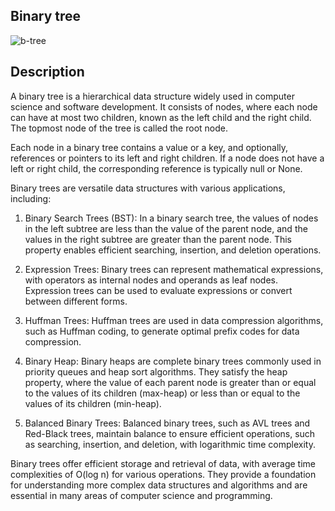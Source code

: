 ## Binary tree
![b-tree](https://github.com/ayoub22222222/binary_trees/assets/79339502/d2879cd8-7d9f-4bff-99b6-d64304a6f5a7)
## Description
A binary tree is a hierarchical data structure widely used in computer science and software development. It consists of nodes, where each node can have at most two children, known as the left child and the right child. The topmost node of the tree is called the root node.

Each node in a binary tree contains a value or a key, and optionally, references or pointers to its left and right children. If a node does not have a left or right child, the corresponding reference is typically null or None.

Binary trees are versatile data structures with various applications, including:

1. Binary Search Trees (BST): In a binary search tree, the values of nodes in the left subtree are less than the value of the parent node, and the values in the right subtree are greater than the parent node. This property enables efficient searching, insertion, and deletion operations.

2. Expression Trees: Binary trees can represent mathematical expressions, with operators as internal nodes and operands as leaf nodes. Expression trees can be used to evaluate expressions or convert between different forms.

3. Huffman Trees: Huffman trees are used in data compression algorithms, such as Huffman coding, to generate optimal prefix codes for data compression.

4. Binary Heap: Binary heaps are complete binary trees commonly used in priority queues and heap sort algorithms. They satisfy the heap property, where the value of each parent node is greater than or equal to the values of its children (max-heap) or less than or equal to the values of its children (min-heap).

5. Balanced Binary Trees: Balanced binary trees, such as AVL trees and Red-Black trees, maintain balance to ensure efficient operations, such as searching, insertion, and deletion, with logarithmic time complexity.

Binary trees offer efficient storage and retrieval of data, with average time complexities of O(log n) for various operations. They provide a foundation for understanding more complex data structures and algorithms and are essential in many areas of computer science and programming.

